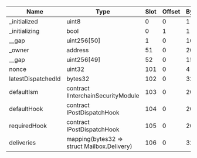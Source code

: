 | Name               | Type                                        | Slot | Offset | Bytes | Contract                      |
| ------------------ | ------------------------------------------- | ---- | ------ | ----- | ----------------------------- |
| \_initialized      | uint8                                       | 0    | 0      | 1     | contracts/Mailbox.sol:Mailbox |
| \_initializing     | bool                                        | 0    | 1      | 1     | contracts/Mailbox.sol:Mailbox |
| \_\_gap            | uint256[50]                                 | 1    | 0      | 1600  | contracts/Mailbox.sol:Mailbox |
| \_owner            | address                                     | 51   | 0      | 20    | contracts/Mailbox.sol:Mailbox |
| \_\_gap            | uint256[49]                                 | 52   | 0      | 1568  | contracts/Mailbox.sol:Mailbox |
| nonce              | uint32                                      | 101  | 0      | 4     | contracts/Mailbox.sol:Mailbox |
| latestDispatchedId | bytes32                                     | 102  | 0      | 32    | contracts/Mailbox.sol:Mailbox |
| defaultIsm         | contract IInterchainSecurityModule          | 103  | 0      | 20    | contracts/Mailbox.sol:Mailbox |
| defaultHook        | contract IPostDispatchHook                  | 104  | 0      | 20    | contracts/Mailbox.sol:Mailbox |
| requiredHook       | contract IPostDispatchHook                  | 105  | 0      | 20    | contracts/Mailbox.sol:Mailbox |
| deliveries         | mapping(bytes32 => struct Mailbox.Delivery) | 106  | 0      | 32    | contracts/Mailbox.sol:Mailbox |
